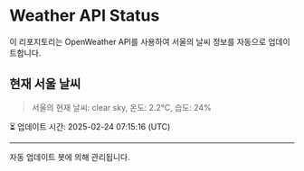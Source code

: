 
# Weather API Status

이 리포지토리는 OpenWeather API를 사용하여 서울의 날씨 정보를 자동으로 업데이트합니다.

## 현재 서울 날씨
> 서울의 현재 날씨: clear sky, 온도: 2.2°C, 습도: 24%

⏳ 업데이트 시간: 2025-02-24 07:15:16 (UTC)

---
자동 업데이트 봇에 의해 관리됩니다.
